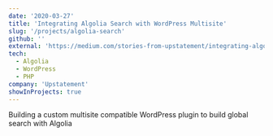 ```yaml
---
date: '2020-03-27'
title: 'Integrating Algolia Search with WordPress Multisite'
slug: '/projects/algolia-search'
github: ''
external: 'https://medium.com/stories-from-upstatement/integrating-algolia-search-with-wordpress-multisite-e2dea3ed449c'
tech:
  - Algolia
  - WordPress
  - PHP
company: 'Upstatement'
showInProjects: true
---
```


Building a custom multisite compatible WordPress plugin to build global search with Algolia
